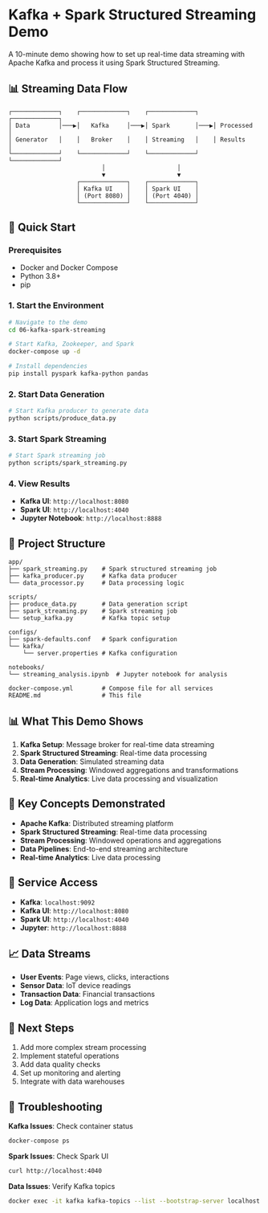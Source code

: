 # Kafka + Spark Structured Streaming Demo

A 10-minute demo showing how to set up real-time data streaming with Apache Kafka and process it using Spark Structured Streaming.

## 📊 Streaming Data Flow

```
┌─────────────┐    ┌─────────────┐    ┌─────────────┐    ┌─────────────┐
│ Data        │───▶│   Kafka     │───▶│ Spark       │───▶│ Processed   │
│ Generator   │    │   Broker    │    │ Streaming   │    │ Results     │
└─────────────┘    └─────────────┘    └─────────────┘    └─────────────┘
                          │                    │
                          ▼                    ▼
                   ┌─────────────┐    ┌─────────────┐
                   │ Kafka UI    │    │ Spark UI    │
                   │ (Port 8080) │    │ (Port 4040) │
                   └─────────────┘    └─────────────┘
```

## 🚀 Quick Start

### Prerequisites
- Docker and Docker Compose
- Python 3.8+
- pip

### 1. Start the Environment
```bash
# Navigate to the demo
cd 06-kafka-spark-streaming

# Start Kafka, Zookeeper, and Spark
docker-compose up -d

# Install dependencies
pip install pyspark kafka-python pandas
```

### 2. Start Data Generation
```bash
# Start Kafka producer to generate data
python scripts/produce_data.py
```

### 3. Start Spark Streaming
```bash
# Start Spark streaming job
python scripts/spark_streaming.py
```

### 4. View Results
- **Kafka UI**: `http://localhost:8080`
- **Spark UI**: `http://localhost:4040`
- **Jupyter Notebook**: `http://localhost:8888`

## 📁 Project Structure

```
app/
├── spark_streaming.py    # Spark structured streaming job
├── kafka_producer.py     # Kafka data producer
└── data_processor.py     # Data processing logic

scripts/
├── produce_data.py       # Data generation script
├── spark_streaming.py    # Spark streaming job
└── setup_kafka.py        # Kafka topic setup

configs/
├── spark-defaults.conf   # Spark configuration
└── kafka/
    └── server.properties # Kafka configuration

notebooks/
└── streaming_analysis.ipynb  # Jupyter notebook for analysis

docker-compose.yml        # Compose file for all services
README.md                 # This file
```

## 📊 What This Demo Shows

1. **Kafka Setup**: Message broker for real-time data streaming
2. **Spark Structured Streaming**: Real-time data processing
3. **Data Generation**: Simulated streaming data
4. **Stream Processing**: Windowed aggregations and transformations
5. **Real-time Analytics**: Live data processing and visualization

## 🎯 Key Concepts Demonstrated

- **Apache Kafka**: Distributed streaming platform
- **Spark Structured Streaming**: Real-time data processing
- **Stream Processing**: Windowed operations and aggregations
- **Data Pipelines**: End-to-end streaming architecture
- **Real-time Analytics**: Live data processing

## 🔗 Service Access

- **Kafka**: `localhost:9092`
- **Kafka UI**: `http://localhost:8080`
- **Spark UI**: `http://localhost:4040`
- **Jupyter**: `http://localhost:8888`

## 📈 Data Streams

- **User Events**: Page views, clicks, interactions
- **Sensor Data**: IoT device readings
- **Transaction Data**: Financial transactions
- **Log Data**: Application logs and metrics

## 🚀 Next Steps

1. Add more complex stream processing
2. Implement stateful operations
3. Add data quality checks
4. Set up monitoring and alerting
5. Integrate with data warehouses

## 🐛 Troubleshooting

**Kafka Issues**: Check container status
```bash
docker-compose ps
```

**Spark Issues**: Check Spark UI
```bash
curl http://localhost:4040
```

**Data Issues**: Verify Kafka topics
```bash
docker exec -it kafka kafka-topics --list --bootstrap-server localhost:9092
``` 